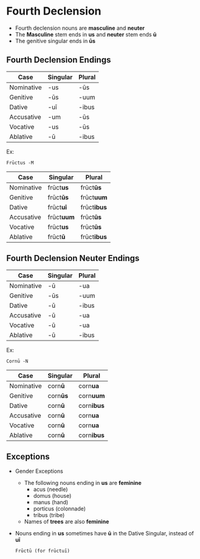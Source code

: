 # Fourth Declension

- Fourth declension nouns are **masculine** and **neuter**
- The **Masculine** stem ends in **us** and **neuter** stem ends **ū**
- The genitive singular ends in **ūs**

## Fourth Declension Endings

| Case       | Singular | Plural |
| ---------- | -------- | ------ |
| Nominative | -us      | -ūs    |
| Genitive   | -ūs      | -uum   |
| Dative     | -uī      | -ibus  |
| Accusative | -um      | -ūs    |
| Vocative   | -us      | -ūs    |
| Ablative   | -ū       | -ibus  |

Ex:

```
Frūctus -M
```

| Case       | Singular     | Plural        |
| ---------- | ------------ | ------------- |
| Nominative | frūct**us**  | frūct**ūs**   |
| Genitive   | frūct**ūs**  | frūct**uum**  |
| Dative     | frūct**uī**  | frūct**ibus** |
| Accusative | frūct**uum** | frūct**ūs**   |
| Vocative   | frūct**us**  | frūct**ūs**   |
| Ablative   | frūct**ū**   | frūct**ibus** |

## Fourth Declension Neuter Endings

| Case       | Singular | Plural |
| ---------- | -------- | ------ |
| Nominative | -ū       | -ua    |
| Genitive   | -ūs      | -uum   |
| Dative     | -ū       | -ibus  |
| Accusative | -ū       | -ua    |
| Vocative   | -ū       | -ua    |
| Ablative   | -ū       | -ibus  |

Ex:

```
Cornū -N
```

| Case       | Singular   | Plural       |
| ---------- | ---------- | ------------ |
| Nominative | corn**ū**  | corn**ua**   |
| Genitive   | corn**ūs** | corn**uum**  |
| Dative     | corn**ū**  | corn**ibus** |
| Accusative | corn**ū**  | corn**ua**   |
| Vocative   | corn**ū**  | corn**ua**   |
| Ablative   | corn**ū**  | corn**ibus** |

## Exceptions

- Gender Exceptions

  - The following nouns ending in **us** are **feminine**
    - acus (needle)
    - domus (house)
    - manus (hand)
    - porticus (colonnade)
    - tribus (tribe)
  - Names of **trees** are also **feminine**

- Nouns ending in **us** sometimes have **ū** in the Dative Singular, instead of **uī**
  ```
  Frūctū (for frūctuī)
  ```
